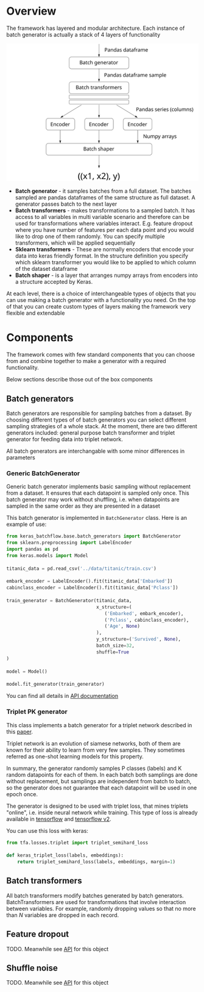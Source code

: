 # Overview

The framework has layered and modular architecture. Each instance of batch generator is actually
a stack of 4 layers of functionality

![Functional diagram](images/functional_diagram.svg)

- **Batch generator** - it samples batches from a full dataset. The batches sampled are
 pandas dataframes of the same structure as full dataset. A generator passes batch to
  the next layer 
- **Batch transformers** - makes transformations to a sampled batch. It has access to all variables
 in multi variable scenario and therefore can be used for transformations where variables
  interact. E.g. feature dropout where you have number of features per each data point and 
  you would like to drop one of them randomly. You can specify multiple transformers, which will 
  be applied sequentially
- **Sklearn transformers** - These are normally encoders that encode your data into keras friendly
 format. In the structure definition you specify which sklearn transformer you would like to
 be applied to which column of the dataset dataframe
- **Batch shaper** - is a layer that arranges numpy arrays from encoders into a structure 
 accepted by Keras. 

At each level, there is a choice of interchangeable types of objects that you can use 
making a batch generator with a functionality you need. On the top of that you can create 
custom types of layers making the framework very flexible and extendable

# Components 

The framework comes with few standard components that you can choose from and combine together to 
make a generator with a required functionality. 

Below sections describe those out of the box components

## Batch generators

Batch generators are responsible for sampling batches from a dataset. By choosing different types of 
of batch generators you can select different sampling strategies of a whole stack. At the moment, 
there are two different generators included: general purpose batch transformer and triplet generator for 
feeding data into triplet network. 

All batch generators are interchangable with some minor differences in parameters 

### Generic BatchGenerator

Generic batch generator implements basic sampling without replacement from a dataset. 
It ensures that each datapoint is sampled only once. This batch generator may work without shuffling, i.e. when
datapoints are sampled in the same order as they are presented in a dataset

This batch generator is implemented in `BatchGenerator` class. Here is an example of use:

```python
from keras_batchflow.base.batch_generators import BatchGenerator
from sklearn.preprocessing import LabelEncoder
import pandas as pd
from keras.models import Model

titanic_data = pd.read_csv('../data/titanic/train.csv')

embark_encoder = LabelEncoder().fit(titanic_data['Embarked'])
cabinclass_encoder = LabelEncoder().fit(titanic_data['Pclass'])

train_generator = BatchGenerator(titanic_data, 
                                 x_structure=(
                                    ('Embarked', embark_encoder),
                                    ('Pclass', cabinclass_encoder),
                                    ('Age', None)
                                 ),
                                 y_structure=('Survived', None),
                                 batch_size=32,
                                 shuffle=True
)

model = Model()

model.fit_generator(train_generator)  
```

You can find all details in [API documentation](batch_generators_api.md#batchgenerator-class) 

### Triplet PK generator

This class implements a batch generator for a triplet network described in this 
[paper](https://arxiv.org/abs/1703.07737). 

Triplet network is an evolution of siamese networks, both of them are known for their ability to learn from very
few samples. They sometimes referred as one-shot learning models for this property.

In summary, the generator randomly samples P classes (labels) and K random datapoints for each of them. In each batch 
both samplings are done without replacement, but samplings are independent from batch to batch, so the 
generator does not guarantee that each datapoint will be used in one epoch once.

The generator is designed to be used with triplet loss, that mines triplets "online", i.e. inside neural network 
while training. This type of loss is already available in 
[tensorflow](https://www.tensorflow.org/versions/r1.15/api_docs/python/tf/contrib/losses/metric_learning/triplet_semihard_loss) 
and [tensorflow v2](https://www.tensorflow.org/addons/api_docs/python/tfa/losses/triplet_semihard_loss). 

You can use this loss with keras:

```python
from tfa.losses.triplet import triplet_semihard_loss

def keras_triplet_loss(labels, embeddings):
    return triplet_semihard_loss(labels, embeddings, margin=1)
```


## Batch transformers

All batch transformers modify batches generated by batch generators. BatchTransformers are used for transformations
that involve interaction between variables. For example, randomly dropping values so that no more than $N$ variables 
are dropped in each record.  

## Feature dropout

TODO. Meanwhile see [API](batch_transformers_api.md#featuredropout) for this object

## Shuffle noise

TODO. Meanwhile see [API](batch_transformers_api.md#shufflenoise) for this object
